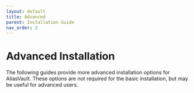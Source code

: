 ```yaml
---
layout: default
title: Advanced
parent: Installation Guide
nav_order: 2
---
```


# Advanced Installation
The following guides provide more advanced installation options for AliasVault. These options are not required for the basic installation, but may be useful for advanced users.
